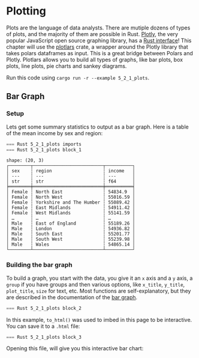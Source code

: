 # Plotting

Plots are the language of data analysts. There are mutiple dozens of types of plots, and the majority of them are possible in Rust. [Plotly](https://plotly.com/javascript/), the very popular JavaScript open source graphing library, has a [Rust interface](https://github.com/plotly/plotly.rs)! This chapter will use the [plotlars](https://github.com/alceal/plotlars) crate, a wrapper around the Plotly library that takes polars dataframes as input. This is a great bridge between Polars and Plotly. Plotlars allows you to build all types of graphs, like bar plots, box plots, line plots, pie charts and sankey diagrams.

Run this code using `cargo run -r --example 5_2_1_plots`.

## Bar Graph

### Setup

Lets get some summary statistics to output as a bar graph. Here is a table of the mean income by sex and region:

```rust
=== Rust 5_2_1_plots imports
=== Rust 5_2_1_plots block_1
```

```
shape: (20, 3)
┌────────┬──────────────────────────┬──────────┐
│ sex    ┆ region                   ┆ income   │
│ ---    ┆ ---                      ┆ ---      │
│ str    ┆ str                      ┆ f64      │
╞════════╪══════════════════════════╪══════════╡
│ Female ┆ North East               ┆ 54834.9  │
│ Female ┆ North West               ┆ 55016.59 │
│ Female ┆ Yorkshire and The Humber ┆ 55089.42 │
│ Female ┆ East Midlands            ┆ 54911.42 │
│ Female ┆ West Midlands            ┆ 55141.59 │
│ …      ┆ …                        ┆ …        │
│ Male   ┆ East of England          ┆ 55189.26 │
│ Male   ┆ London                   ┆ 54936.82 │
│ Male   ┆ South East               ┆ 55201.77 │
│ Male   ┆ South West               ┆ 55239.98 │
│ Male   ┆ Wales                    ┆ 54865.14 │
└────────┴──────────────────────────┴──────────┘
```

### Building the bar graph

To build a graph, you start with the data, you give it an `x` axis and a `y` axis, a `group` if you have groups and then various options, like `x_title`, `y_title`, `plot_title`, `size` for text, etc. Most functions are self-explanatory, but they are described in the documentation of the [bar graph](https://docs.rs/plotlars/latest/plotlars/struct.BarPlot.html).

```Rust
=== Rust 5_2_1_plots block_2
```

In this example, `to_html()` was used to imbed in this page to be interactive. You can save it to a `.html` file:

```Rust
=== Rust 5_2_1_plots block_3
```

Opening this file, will give you this interactive bar chart:

<div>
<meta charset="utf-8" />
<script src="https://cdn.jsdelivr.net/npm/mathjax@3.2.2/es5/tex-svg.js"></script>
<script src="https://cdn.plot.ly/plotly-3.0.1.min.js"></script>

<div id="plotly-html-element" class="plotly-graph-div" style="height:100%; width:100%;"></div>

<script type="module">
    const graph_div = document.getElementById("plotly-html-element");
    await Plotly.newPlot(graph_div, {"data":[{"type":"bar","x":["North East","North West","Yorkshire and The Humber","East Midlands","West Midlands","East of England","London","South East","South West","Wales"],"y":[54834.9,55016.59,55089.42,54911.42,55141.59,54741.55,54775.1,54993.65,54964.28,55296.26],"name":"Female","orientation":"v","marker":{"color":"rgb(255, 127, 80)"}},{"type":"bar","x":["North East","North West","Yorkshire and The Humber","East Midlands","West Midlands","East of England","London","South East","South West","Wales"],"y":[55500.69,55106.8,54866.75,54502.34,55477.21,55189.26,54936.82,55201.77,55239.98,54865.14],"name":"Male","orientation":"v","marker":{"color":"rgb(64, 224, 208)"}}],"layout":{"title":{"text":"Income by sex and region","font":{"family":"Arial","size":18,"color":"rgb(0, 0, 0)"},"x":0.5,"y":0.9},"legend":{"orientation":"h","x":0.37,"y":1.1,"title":{"text":"Sex","font":{"family":"Arial","size":15,"color":"rgb(0, 0, 0)"},"x":0.5,"y":0.9}},"xaxis":{"title":{"text":"Region","font":{"family":"Arial","size":15,"color":"rgb(0, 0, 0)"},"x":0.5,"y":0.9}},"yaxis":{"title":{"text":"Mean Income","font":{"family":"Arial","size":15,"color":"rgb(0, 0, 0)"},"x":0.5,"y":0.9}},"barmode":"group"},"config":{},"frames":null});
</script>
</div>

Instead of the `to_html()`, you can also write an image using this syntax: `.write_image("./data/output/out.png", 800, 600, 1.0).unwrap()`

## Line Plot

### Setup

Lets also get some summary statistics to output as a line plot. Here is a table of the mean income by sex and ours worked (groupped), pivoted on sex:


```rust
=== Rust 5_2_1_plots block_4
```

```
shape: (4, 3)
┌──────────────────┬──────────┬──────────┐
│ hours_worked     ┆ Female   ┆ Male     │
│ ---              ┆ ---      ┆ ---      │
│ str              ┆ f64      ┆ f64      │
╞══════════════════╪══════════╪══════════╡
│ 15 hours or less ┆ 54997.22 ┆ 54990.49 │
│ 16 to 30 hours   ┆ 54949.22 ┆ 55026.07 │
│ 31 to 48 hours   ┆ 54904.08 ┆ 55022.64 │
│ 49 or more hours ┆ 55195.33 ┆ 55353.39 │
└──────────────────┴──────────┴──────────┘
```

### Building the line plot

Similar to the bar graph, for the line plot, you start with the data, you give it an `x` axis and a `y` axis (and here, you add another `y` axis with `additional_lines` to add a new line to the line plot), and then various options, like `x_title`, `y_title`, `plot_title`, `size` for text, etc. Most functions are self-explanatory, but they are described in the documentation of the [line plot](https://docs.rs/plotlars/latest/plotlars/struct.LinePlot.html).

```Rust
=== Rust 5_2_1_plots block_5
```

In this example, `to_html()` was used to imbed in this page to be interactive. You can save it to a `.html` file:

```Rust
=== Rust 5_2_1_plots block_6
```

Opening this file, will give you this interactive bar chart:

<div>
<meta charset="utf-8" />
<script src="https://cdn.jsdelivr.net/npm/mathjax@3.2.2/es5/tex-svg.js"></script>
<script src="https://cdn.plot.ly/plotly-3.0.1.min.js"></script>
    
<div id="plotly-html-element-2" class="plotly-graph-div" style="height:100%; width:100%;"></div>

<script type="module">
    const graph_div = document.getElementById("plotly-html-element-2");
    await Plotly.newPlot(graph_div, {"data":[{"type":"scatter","name":"Female","x":[1.0,2.0,3.0,4.0],"y":[54997.22,54949.22,54904.08,55195.33],"marker":{"size":12,"color":"rgb(178, 34, 34)"},"line":{}},{"type":"scatter","name":"Male","x":[1.0,2.0,3.0,4.0],"y":[54990.49,55026.07,55022.64,55353.39],"marker":{"size":12,"color":"rgb(65, 105, 225)"},"line":{}}],"layout":{"title":{"text":"Mean income by hours worked (groupped) and sex","font":{"family":"","size":0,"color":"rgb(0, 0, 0)"},"x":0.5,"y":0.9},"legend":{"title":{"text":"Sex","font":{"family":"","size":0,"color":"rgb(0, 0, 0)"},"x":0.5,"y":0.9}},"xaxis":{"title":{"text":"Hours worked (groupped)","font":{"family":"","size":0,"color":"rgb(0, 0, 0)"},"x":0.5,"y":0.9},"tickvals":[1.0,2.0,3.0,4.0],"ticktext":["15 hours or less","16 to 30 hours","31 to 48 hours","49 or more hours"]},"yaxis":{"title":{"text":"Mean income","font":{"family":"","size":0,"color":"rgb(0, 0, 0)"},"x":0.5,"y":0.9}}},"config":{},"frames":null});
</script>
</div>

Instead of the `to_html()`, you can also write an image using this syntax: `.write_image("./data/output/out.png", 800, 600, 1.0).unwrap()`